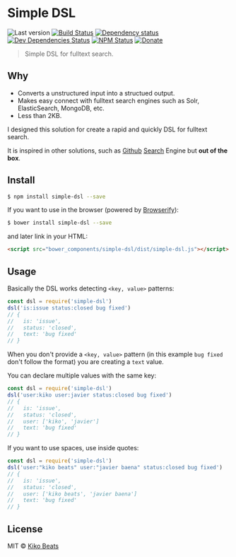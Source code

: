 # Simple DSL

![Last version](https://img.shields.io/github/tag/Kikobeats/simple-dsl.svg?style=flat-square)
[![Build Status](https://img.shields.io/travis/Kikobeats/simple-dsl/master.svg?style=flat-square)](https://travis-ci.org/Kikobeats/simple-dsl)
[![Dependency status](https://img.shields.io/david/Kikobeats/simple-dsl.svg?style=flat-square)](https://david-dm.org/Kikobeats/simple-dsl)
[![Dev Dependencies Status](https://img.shields.io/david/dev/Kikobeats/simple-dsl.svg?style=flat-square)](https://david-dm.org/Kikobeats/simple-dsl#info=devDependencies)
[![NPM Status](https://img.shields.io/npm/dm/simple-dsl.svg?style=flat-square)](https://www.npmjs.org/package/simple-dsl)
[![Donate](https://img.shields.io/badge/donate-paypal-blue.svg?style=flat-square)](https://paypal.me/Kikobeats)

> Simple DSL for fulltext search.

## Why

- Converts a unstructured input into a structued output.
- Makes easy connect with fulltext search engines such as Solr, ElasticSearch, MongoDB, etc.
- Less than 2KB.

I designed this solution for create a rapid and quickly DSL for fulltext search.

It is inspired in other solutions, such as [Github](https://github.com/search) [Search](https://help.github.com/articles/searching-issues/) Engine but **out of the box**.

## Install

```bash
$ npm install simple-dsl --save
```

If you want to use in the browser (powered by [Browserify](http://browserify.org/)):

```bash
$ bower install simple-dsl --save
```

and later link in your HTML:

```html
<script src="bower_components/simple-dsl/dist/simple-dsl.js"></script>
```

## Usage

Basically the DSL works detecting `<key, value>` patterns:

```js
const dsl = require('simple-dsl')
dsl('is:issue status:closed bug fixed')
// {
//   is: 'issue',
//   status: 'closed',
//   text: 'bug fixed'
// }
```

When you don't provide a `<key, value>` pattern (in this example `bug fixed` don't follow the format) you are creating a `text` value.

You can declare multiple values with the same key:

```js
const dsl = require('simple-dsl')
dsl('user:kiko user:javier status:closed bug fixed')
// {
//   is: 'issue',
//   status: 'closed',
//   user: ['kiko', 'javier']
//   text: 'bug fixed'
// }
```

If you want to use spaces, use inside quotes:

```js
const dsl = require('simple-dsl')
dsl('user:"kiko beats" user:"javier baena" status:closed bug fixed')
// {
//   is: 'issue',
//   status: 'closed',
//   user: ['kiko beats', 'javier baena']
//   text: 'bug fixed'
// }
```

## License

MIT © [Kiko Beats](http://kikobeats.com)
